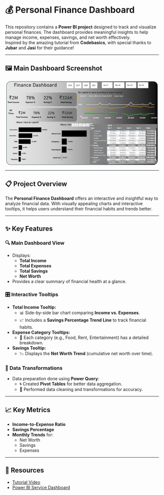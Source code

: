 # 💰 Personal Finance Dashboard  

This repository contains a **Power BI project** designed to track and visualize personal finances. The dashboard provides meaningful insights to help manage income, expenses, savings, and net worth effectively.  
Inspired by the amazing tutorial from **Codebasics**, with special thanks to **Jubar** and **Jasi** for their guidance!  

---

## 🖼️ Main Dashboard Screenshot  
![Main Dashboard](https://github.com/jubairt/Personal-Finance-Report/blob/main/Personal%20Finance.png)  

---

## 📋 Project Overview  
The **Personal Finance Dashboard** offers an interactive and insightful way to analyze financial data. With visually appealing charts and interactive tooltips, it helps users understand their financial habits and trends better.  

---

## ✨ Key Features  

### 🔍 **Main Dashboard View**  
- Displays:  
  - **Total Income**  
  - **Total Expenses**  
  - **Total Savings**  
  - **Net Worth**  
- Provides a clear summary of financial health at a glance.  

### 🎛️ **Interactive Tooltips**  
- **Total Income Tooltip:**  
  - 📊 Side-by-side bar chart comparing **Income vs. Expenses**.  
  - 📈 Includes a **Savings Percentage Trend Line** to track financial habits.  
- **Expense Category Tooltips:**  
  - 🛒 Each category (e.g., Food, Rent, Entertainment) has a detailed breakdown.  
- **Savings Tooltip:**  
  - 📉 Displays the **Net Worth Trend** (cumulative net worth over time).  

### 🧮 **Data Transformations**  
- Data preparation done using **Power Query**:  
  - 🌀 Created **Pivot Tables** for better data aggregation.  
  - 🔄 Performed data cleaning and transformations for accuracy.  

---

## 📈 Key Metrics  
- **Income-to-Expense Ratio**  
- **Savings Percentage**  
- **Monthly Trends** for:  
  - Net Worth  
  - Savings  
  - Expenses  

---

## 📎 Resources   
- [Tutorial Video](https://youtu.be/pqSoCa2NGj4?si=SKpbm9st9votM8IP)  
- [Power BI Service Dashboard](https://app.powerbi.com/links/2SIdIyeZVX?ctid=2f313ec5-161d-4e8e-ba72-3e09a9944908&pbi_source=linkShare)

